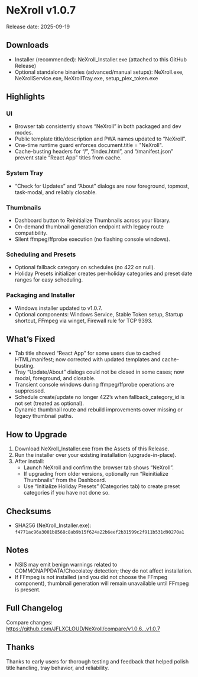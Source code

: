 # NeXroll v1.0.7

Release date: 2025-09-19

## Downloads

- Installer (recommended): NeXroll_Installer.exe (attached to this GitHub Release)
- Optional standalone binaries (advanced/manual setups): NeXroll.exe, NeXrollService.exe, NeXrollTray.exe, setup_plex_token.exe

## Highlights

### UI
- Browser tab consistently shows “NeXroll” in both packaged and dev modes.
- Public template title/description and PWA names updated to “NeXroll”.
- One-time runtime guard enforces document.title = "NeXroll".
- Cache-busting headers for “/”, “/index.html”, and “/manifest.json” prevent stale “React App” titles from cache.

### System Tray
- “Check for Updates” and “About” dialogs are now foreground, topmost, task-modal, and reliably closable.

### Thumbnails
- Dashboard button to Reinitialize Thumbnails across your library.
- On-demand thumbnail generation endpoint with legacy route compatibility.
- Silent ffmpeg/ffprobe execution (no flashing console windows).

### Scheduling and Presets
- Optional fallback category on schedules (no 422 on null).
- Holiday Presets initializer creates per-holiday categories and preset date ranges for easy scheduling.

### Packaging and Installer
- Windows installer updated to v1.0.7.
- Optional components: Windows Service, Stable Token setup, Startup shortcut, FFmpeg via winget, Firewall rule for TCP 9393.

## What’s Fixed

- Tab title showed “React App” for some users due to cached HTML/manifest; now corrected with updated templates and cache-busting.
- Tray “Update/About” dialogs could not be closed in some cases; now modal, foreground, and closable.
- Transient console windows during ffmpeg/ffprobe operations are suppressed.
- Schedule create/update no longer 422’s when fallback_category_id is not set (treated as optional).
- Dynamic thumbnail route and rebuild improvements cover missing or legacy thumbnail paths.

## How to Upgrade

1. Download NeXroll_Installer.exe from the Assets of this Release.
2. Run the installer over your existing installation (upgrade-in-place).
3. After install:
   - Launch NeXroll and confirm the browser tab shows “NeXroll”.
   - If upgrading from older versions, optionally run “Reinitialize Thumbnails” from the Dashboard.
   - Use “Initialize Holiday Presets” (Categories tab) to create preset categories if you have not done so.

## Checksums

- SHA256 (NeXroll_Installer.exe): `f4771ac96a3001b8568c8ab9b15f624a22b6eef2b31599c2f911b531d90270a1`

## Notes

- NSIS may emit benign warnings related to COMMONAPPDATA/Chocolatey detection; they do not affect installation.
- If FFmpeg is not installed (and you did not choose the FFmpeg component), thumbnail generation will remain unavailable until FFmpeg is present.

## Full Changelog

Compare changes: https://github.com/JFLXCLOUD/NeXroll/compare/v1.0.6...v1.0.7

## Thanks

Thanks to early users for thorough testing and feedback that helped polish title handling, tray behavior, and reliability.